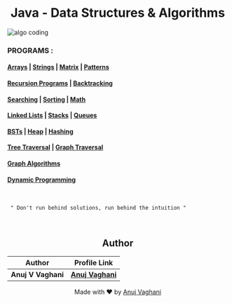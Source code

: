 <h1 align="center"> Java - Data Structures & Algorithms </h1>

![algo coding](https://user-images.githubusercontent.com/2780145/109364614-2f206d00-78b5-11eb-8752-e28a8cf67f16.png)

### PROGRAMS :

#### [Arrays](https://github.com/anujvaghani0/DSA-Java/tree/master/src/Arrays) | [Strings](https://github.com/anujvaghani0/DSA-Java/tree/master/src/Strings) | [Matrix](https://github.com/anujvaghani0/DSA-Java/tree/master/src/Matrix) | [Patterns](https://github.com/anujvaghani0/DSA-Java/tree/master/src/Patterns) 

#### [Recursion Programs](https://github.com/anujvaghani0/DSA-Java/tree/master/src/Recursion) | [Backtracking](https://github.com/anujvaghani0/DSA-Java/tree/master/src/Backtracking)

#### [Searching](https://github.com/anujvaghani0/DSA-Java/tree/master/src/Searching) | [Sorting](https://github.com/anujvaghani0/DSA-Java/tree/master/src/sorting) | [Math](https://github.com/anujvaghani0/DSA-Java/tree/master/src/Math)

#### [Linked Lists](https://github.com/anujvaghani0/DSA-Java/tree/master/src/LinkedList) | [Stacks](java_datastructures_algorithms/stacks) | [Queues](java_datastructures_algorithms/queues) 

#### [BSTs](java_datastructures_algorithms/bst) | [Heap](java_datastructures_algorithms/heap) | [Hashing](java_datastructures_algorithms/hashing) 

#### [Tree Traversal](java_datastructures_algorithms/tree_traversal) | [Graph Traversal](java_datastructures_algorithms/graph_traversal)

#### [Graph Algorithms](https://github.com/anujvaghani0/DSA-Java/tree/master/src/GreedyAlgorithm)

#### [Dynamic Programming](https://github.com/anujvaghani0/DSA-Java/tree/master/src/DynamicProgramming)
<br>

   ```
    " Don't run behind solutions, run behind the intuition "
   ```
 <br>
 
 
<div align="center">
  <h2>Author</h2>

| Author                | Profile Link                                       |
| --------------------- | ------------------------------------------------- |
| **Anuj V Vaghani** | **[Anuj Vaghani](https://github.com/anujvaghani0)** |
</div>
<p align="center">
  Made with ❤️ by <a href="https://github.com/anujvaghani0">Anuj Vaghani</a>
</p>
